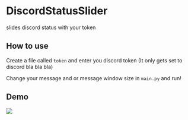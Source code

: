 # DiscordStatusSlider
slides discord status with your token

## How to use
Create a file called `token` and enter you discord token (It only gets set to discord bla bla bla)

Change your message and or message window size in `main.py` and run!

## Demo

<img src=https://i.imgur.com/qQBYLog.gif />
